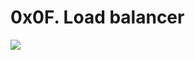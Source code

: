 # 0x0F. Load balancer
![](https://s3.amazonaws.com/intranet-projects-files/holbertonschool-sysadmin_devops/275/qfdked8.png)

